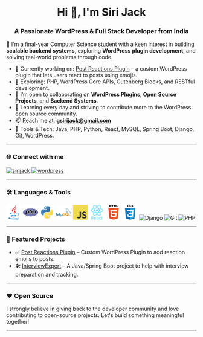 <h1 align="center">Hi 👋, I'm Siri Jack</h1>
<h3 align="center">A Passionate WordPress & Full Stack Developer from India</h3>

🚀 I'm a final-year Computer Science student with a keen interest in building **scalable backend systems**, exploring **WordPress plugin development**, and solving real-world problems through code.

- 🔭 Currently working on: [Post Reactions Plugin](https://github.com/gsiri-jack/post-reaction-plugin) – a custom WordPress plugin that lets users react to posts using emojis.
- 🧠 Exploring: PHP, WordPress Core APIs, Gutenberg Blocks, and RESTful development.
- 🤝 I’m open to collaborating on **WordPress Plugins**, **Open Source Projects**, and **Backend Systems**.
- 🌱 Learning every day and striving to contribute more to the WordPress open source community.
- 📫 Reach me at: **gsirijack@gmail.com**
- 🧰 Tools & Tech: Java, PHP, Python, React, MySQL, Spring Boot, Django, Git, WordPress.

---

### 🌐 Connect with me
<p align="left">
  <a href="https://linkedin.com/in/sirijack" target="blank">
    <img align="center" src="https://raw.githubusercontent.com/rahuldkjain/github-profile-readme-generator/master/src/images/icons/Social/linked-in-alt.svg" alt="sirijack" height="30" width="40" />
  </a>
  <a href="https://profiles.wordpress.org/jackgona/" target="blank">
    <img align="center" src="https://upload.wikimedia.org/wikipedia/commons/9/98/WordPress_blue_logo.svg" alt="wordpress" height="30" width="40" />
  </a>
</p>

---

### 🛠️ Languages & Tools

<p align="left">
  <img src="https://raw.githubusercontent.com/devicons/devicon/master/icons/java/java-original.svg" alt="Java" width="40" height="40"/>
  <img src="https://raw.githubusercontent.com/devicons/devicon/master/icons/php/php-original.svg" alt="PHP" width="40" height="40"/>
  <img src="https://raw.githubusercontent.com/devicons/devicon/master/icons/python/python-original.svg" alt="Python" width="40" height="40"/>
  <img src="https://raw.githubusercontent.com/devicons/devicon/master/icons/mysql/mysql-original-wordmark.svg" alt="MySQL" width="40" height="40"/>
  <img src="https://raw.githubusercontent.com/devicons/devicon/master/icons/javascript/javascript-original.svg" alt="JavaScript" width="40" height="40"/>
  <img src="https://raw.githubusercontent.com/devicons/devicon/master/icons/react/react-original-wordmark.svg" alt="React" width="40" height="40"/>
  <img src="https://raw.githubusercontent.com/devicons/devicon/master/icons/html5/html5-original-wordmark.svg" alt="HTML" width="40" height="40"/>
  <img src="https://raw.githubusercontent.com/devicons/devicon/master/icons/css3/css3-original-wordmark.svg" alt="CSS" width="40" height="40"/>
  <img src="https://cdn.worldvectorlogo.com/logos/django.svg" alt="Django" width="40" height="40"/>
  <img src="https://www.vectorlogo.zone/logos/git-scm/git-scm-icon.svg" alt="Git" width="40" height="40"/>
  <img src="https://upload.wikimedia.org/wikipedia/commons/2/27/PHP-logo.svg" alt="PHP" width="40" height="40"/>
</p>

---

### 🧩 Featured Projects

- ✅ [Post Reactions Plugin](https://github.com/gsiri-jack/post-reaction-plugin) – Custom WordPress Plugin to add reaction emojis to posts.
- 🛠️ [InterviewExpert](https://github.com/gsiri-jack/interviewXpert) – A Java/Spring Boot project to help with interview preparation and tracking.

---

### ❤️ Open Source

I strongly believe in giving back to the developer community and love contributing to open-source projects. Let's build something meaningful together!

---
